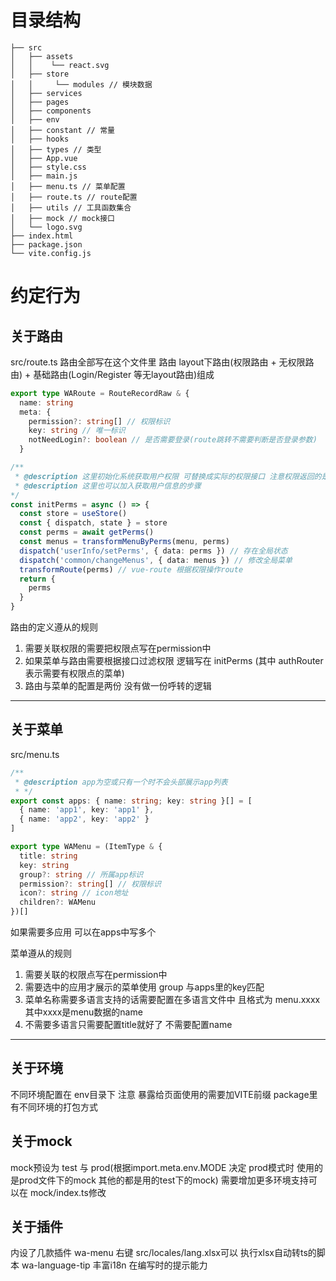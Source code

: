 # 目录结构

```
├── src
│   ├── assets
│   │    └── react.svg
│   ├── store
│   │     └── modules // 模块数据
│   ├── services
│   ├── pages
│   ├── components
│   ├── env
│   ├── constant // 常量
│   ├── hooks
│   ├── types // 类型
│   ├── App.vue
│   ├── style.css
│   ├── main.js
│   ├── menu.ts // 菜单配置
│   ├── route.ts // route配置
│   ├── utils // 工具函数集合
│   ├── mock // mock接口
│   └── logo.svg
├── index.html
├── package.json
└── vite.config.js
```

# 约定行为

## 关于路由

src/route.ts
路由全部写在这个文件里
路由 layout下路由(权限路由 + 无权限路由) + 基础路由(Login/Register 等无layout路由)组成

```typescript
export type WARoute = RouteRecordRaw & {
  name: string
  meta: {
    permission?: string[] // 权限标识
    key: string // 唯一标识
    notNeedLogin?: boolean // 是否需要登录(route跳转不需要判断是否登录参数)
  }

/**
 * @description 这里初始化系统获取用户权限 可替换成实际的权限接口 注意权限返回的是约定好的 字符集合 比如['cs:xxxxxx'] 超管可约定一个超管字符集['*\/*']表示拥有所有权限
 * @description 这里也可以加入获取用户信息的步骤
*/
const initPerms = async () => {
  const store = useStore()
  const { dispatch, state } = store
  const perms = await getPerms()
  const menus = transformMenuByPerms(menu, perms)
  dispatch('userInfo/setPerms', { data: perms }) // 存在全局状态
  dispatch('common/changeMenus', { data: menus }) // 修改全局菜单
  transformRoute(perms) // vue-route 根据权限操作route
  return {
    perms
  }
}

```

路由的定义遵从的规则

1. 需要关联权限的需要把权限点写在permission中
2. 如果菜单与路由需要根据接口过滤权限 逻辑写在 initPerms
   (其中 authRouter表示需要有权限点的菜单)
3. 路由与菜单的配置是两份 没有做一份呼转的逻辑

---

## 关于菜单

src/menu.ts

```typescript
/**
 * @description app为空或只有一个时不会头部展示app列表
 * */
export const apps: { name: string; key: string }[] = [
  { name: 'app1', key: 'app1' },
  { name: 'app2', key: 'app2' }
]

export type WAMenu = (ItemType & {
  title: string
  key: string
  group?: string // 所属app标识
  permission?: string[] // 权限标识
  icon?: string // icon地址
  children?: WAMenu
})[]
```

如果需要多应用 可以在apps中写多个

菜单遵从的规则

1. 需要关联的权限点写在permission中
2. 需要选中的应用才展示的菜单使用 group 与apps里的key匹配
3. 菜单名称需要多语言支持的话需要配置在多语言文件中 且格式为 menu.xxxx 其中xxxx是menu数据的name
4. 不需要多语言只需要配置title就好了 不需要配置name

---

## 关于环境

不同环境配置在 env目录下
注意 暴露给页面使用的需要加VITE前缀
package里有不同环境的打包方式

## 关于mock

mock预设为 test 与 prod(根据import.meta.env.MODE 决定 prod模式时 使用的是prod文件下的mock 其他的都是用的test下的mock)
需要增加更多环境支持可以在 mock/index.ts修改

## 关于插件

内设了几款插件
wa-menu 右键 src/locales/lang.xlsx可以 执行xlsx自动转ts的脚本
wa-language-tip 丰富i18n 在编写时的提示能力
